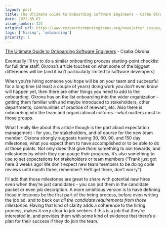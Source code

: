 ```yaml
---
layout: post
title: The Ultimate Guide to Onboarding Software Engineers - Csaba Okrona
date: 2022-05-07
issue_number: 121
original_url: https://www.researchcomputingteams.org/newsletter_issues/0121
tags: ['hiring', 'onboarding']
priority: 1
---
```


<!-- markdownlint-disable MD033 -->
<!-- markdownlint-disable MD041 -->
<!-- markdownlint-disable MD049 -->

[The Ultimate Guide to Onboarding Software Engineers](https://leadership.garden/onboarding-engineers/) - Csaba Okrona

Eventually I’ll try to do a similar onboarding process starting-point checklist for full time staff.  Okrona’s article touches on what some of the biggest differences will be (and it isn’t particularly limited to software developers)

When you’re hiring someone you hope will be on your team and successful for a long time (at least a couple of years) doing work you don’t even know will happen yet, then there are other things you need to add to the onboarding.   Okrona has on the list onboarding into the wider organization - getting them familiar with and maybe introduced to stakeholders, other departments, communities of practice of relevant, etc.  Also there is onboarding into the team and organizational cultures - what matters most to those groups.

What I really like about this article though is the part about expectation management - for you, for stakeholders, and of course for the new team member.   Okrona strongly suggests having 30, 60, 90, and 150 day milestones, what you expect them to have accomplished or to be able to do at those points.  Not only does that give *them* something to aim towards, and milestones by which they can gauge their progress, it’s also something to use to set expectations for stakeholders or team members (“Frank just got here 3 weeks ago!  We don’t expect new team members to be doing code reviews until month three, remember?  He’ll get there, don’t worry”).

I’ll add that those milestones are great to share with potential new hires even when they’re just candidates - you can put them in the candidate packet or even job description.  A more ambitious version is to have defining those milestones be the first part of the hiring process, before even writing the job ad, and to back out *all the candidate requirements from those milestones.*  Having that kind of clarity adds a coherence to the hiring process, makes it very clear to job seekers if this is a job that they’re interested in, and provides them with some kind of evidence that there’s a plan for their success if they do join the team.
